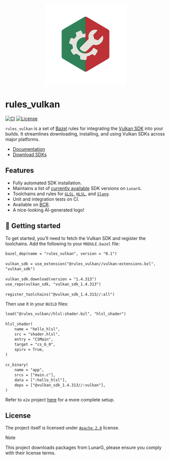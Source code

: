 <p align="center">
  <img src="docs/logo.png" />
</p>

# rules_vulkan

[![CI](https://github.com/mxpv/rules_vulkan/actions/workflows/ci.yml/badge.svg?branch=main)](https://github.com/mxpv/rules_vulkan/actions/workflows/ci.yml)
[![License](https://img.shields.io/github/license/mxpv/rules_vulkan)](./LICENSE)


`rules_vulkan` is a set of [Bazel](https://bazel.build) rules for integrating the [Vulkan SDK](https://vulkan.lunarg.com/)
into your builds. It streamlines downloading, installing, and using Vulkan SDKs across major platforms.

- [Documentation](./docs/index.md)
- [Download SDKs](https://vulkan.lunarg.com)

## Features
- Fully automated SDK installation.
- Maintains a list of [currently available](./vulkan/private/versions.bzl) SDK versions on `LunarG`.
- Toolchains and rules for [`GLSL`](https://github.com/mxpv/rules_vulkan/blob/main/docs/index.md#glsl_shader), [`HLSL`](https://github.com/mxpv/rules_vulkan/blob/main/docs/index.md#hlsl_shader), and [`Slang`](https://github.com/mxpv/rules_vulkan/blob/main/docs/index.md#slang_shader).
- Unit and integration tests on CI.
- Available on [BCR](https://registry.bazel.build/modules/rules_vulkan).
- A nice-looking AI-generated logo!


## :beginner: Getting started

To get started, you’ll need to fetch the Vulkan SDK and register the toolchains.
Add the following to your `MODULE.bazel` file:

```bazel
bazel_dep(name = "rules_vulkan", version = "0.1")

vulkan_sdk = use_extension("@rules_vulkan//vulkan:extensions.bzl", "vulkan_sdk")

vulkan_sdk.download(version = "1.4.313")
use_repo(vulkan_sdk, "vulkan_sdk_1.4.313")

register_toolchains("@vulkan_sdk_1.4.313//:all")
```

Then use it in your `BUILD` files:

```bazel
load("@rules_vulkan//hlsl:shader.bzl", "hlsl_shader")

hlsl_shader(
    name = "hello_hlsl",
    src = "shader.hlsl",
    entry = "CSMain",
    target = "cs_6_0",
    spirv = True,
)

cc_binary(
    name = "app",
    srcs = ["main.c"],
    data = [":hello_hlsl"],
    deps = ["@vulkan_sdk_1.4.313//:vulkan"],
)

```

Refer to `e2e` project [here](./e2e/smoke/) for a more complete setup.

## License

The project itself is licensed under [`Apache 2.0`](./LICENSE) license.

> [!NOTE]
> This project downloads packages from LunarG, please ensure you comply with their license terms.

